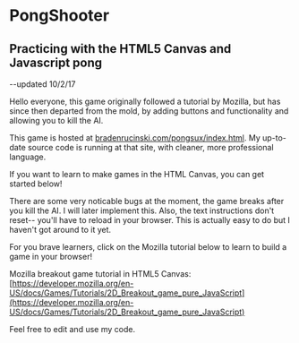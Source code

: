 # PongShooter
## Practicing with the HTML5 Canvas and Javascript pong
--updated 10/2/17

Hello everyone, this game originally followed a tutorial by Mozilla, but has since then departed from the mold, by adding buttons and functionality and allowing you to kill the AI.

This game is hosted at [bradenrucinski.com/pongsux/index.html](http://bradenrucinski.com/pongsux/index.html). My up-to-date source code is running at that site, with cleaner, more professional language. 

If you want to learn to make games in the HTML Canvas, you can get started below!

There are some very noticable bugs at the moment, the game breaks after you kill the AI. I will later implement this. Also, the text instructions don't reset-- you'll have to reload in your browser. This is actually easy to do but I haven't got around to it yet.

For you brave learners, click on the Mozilla tutorial below to learn to build a game in your browser!

Mozilla breakout game tutorial in HTML5 Canvas:
[https://developer.mozilla.org/en-US/docs/Games/Tutorials/2D_Breakout_game_pure_JavaScript](https://developer.mozilla.org/en-US/docs/Games/Tutorials/2D_Breakout_game_pure_JavaScript) 

Feel free to edit and use my code.
